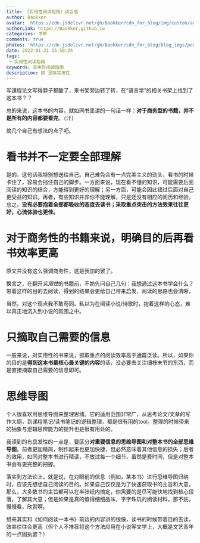 ```yaml
---
title: 《实用性阅读指南》读后感
author: Baokker
avatar: 'https://cdn.jsdelivr.net/gh/Baokker/cdn_for_blog/img/custom/avatar.jpg'
authorLink: https://Baokker.github.io
categories: 书单
comments: true
photos: 'https://cdn.jsdelivr.net/gh/Baokker/cdn_for_blog/blog_imgs/pexels-livier-garcia-1459331.jpg'
date: 2022-01-21 15:50:24
tags:
 - 实用性阅读指南
keywords: 实用性阅读指南
description: 额 没啥实用性
---
```


写课程论文写得脖子都酸了，来书架旁边转了转，在“语言学”的相关书架上找到了这本书？？

总的来说，这本书的内容，就如同书里讲的一句话一样：**对于商务型的书籍，并不是所有的内容都要看完**。（汗）

摘几个自己有想法的点子吧。



# 看书并不一定要全部理解

是的。这句话我特别想送给自己。自己难免会有一点完美主义的劲头，看书的时候卡住了，容易会挡住自己的脚步。一方面来说，现在看不懂的知识，可能需要后面阅读的知识的结合，方能得到更好的理解；另一方面，可能会因此错过后面对自己更受益的知识。再者，有些知识并非你不能理解，只是还没有相应的阅历和经验。总之，**没有必要抱着全部都吸收的态度去读书；采取重点突击的方法效果往往更好，心流体验也更佳。**



# 对于商务性的书籍来说，明确目的后再看书效率更高

原文并没有这么强调商务性，这是我加的罢了。

换言之，在翻开*实用性*的书籍前，不妨先问自己几句：我想通过这本书学会什么？带着这样的目的去阅读，得到的结果会更给自己带来启发，阅读的思路也会清晰，

当然，对这个观点我不敢苟同。私以为在阅读小说/诗歌时，抱着这样的心态，难以真正地沉入到小说的氛围之中。



# 只摘取自己需要的信息

一般来说，对实用性的书来说，抓取重点的阅读效率高于通篇泛读。所以，如果你的目的是**得到这本书最核心最关键的内容**的话，没必要去关注细枝末节的东西，而是直接摘取自己需要的信息即可。



# 思维导图

个人很喜欢用思维导图来整理思绪。它的适用范围非常广，从思考论文/文章的写作大纲，到课程笔记/读书笔记的逻辑整理，都是很有用的tool。整理的时候带来的抽象与逻辑思辨能力的提升也是很有用处的。

我读到的有启发性的一点是，要区分**对重要信息的思维导图和对整本书的全部思维导图**。前者更加精简，制作起来也更加快捷，但必然意味着其他信息的损失；后者的效用，如同对整本书进行精读，不放过每一个细节，虽然是费时间，但是对整本书会有更完整的把握。

落实到方法论上，就是说，在对眼前的信息（例如，某本书）进行思维导图归纳时，应该先想想自己阅读的目的。如果自己仅仅是为了快速获取书的主旨和大意，那么，大多数书的主旨都可以在半张纸内搞定，你需要的是尽可能快地找到核心段落，了解其大意；但是如果是真的值得细细品味，字字珠玑的阅读材料，那不妨，慢慢看，欣赏啊。

想来其实和《如何阅读一本书》前边的内容讲的很像，读书的时候带着目的去读，效率往往会更高（但个人不推荐将这个方法应用在小说等文学上，大概是文艺青年的一点固执罢？）

